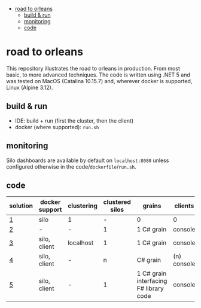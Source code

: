 - [road to orleans](#road-to-orleans)
  - [build & run](#build--run)
  - [monitoring](#monitoring)
  - [code](#code)

# road to orleans

This repository illustrates the road to orleans in production. From most basic, to more advanced techniques. The code is written using .NET 5 and was tested on MacOS (Catalina 10.15.7) and, wherever docker is supported, Linux (Alpine 3.12).

## build & run

* IDE: build + run (first the cluster, then the client)
* docker (where supported): `run.sh`

## monitoring

Silo dashboards are available by default on `localhost:8080` unless configured otherwise in the code/`dockerfile`/`run.sh`.

## code

| solution | docker support | clustering | clustered silos | grains | clients |
| --- | --- | --- | --- | --- | --- |
| [1](1/readme.md) | silo | 1 | - | 0 | 0 |
| [2](2/readme.md) | - | - | 1 | 1 C# grain | console |
| [3](3/readme.md) | silo, client | localhost | 1 | 1 C# grain | console |
| [4](4/readme.md) | silo, client | - | n |   C# grain | (n) console |
| [5](5/readme.md) | silo, client | - | 1   | 1 C# grain interfacing F# library code | console |
